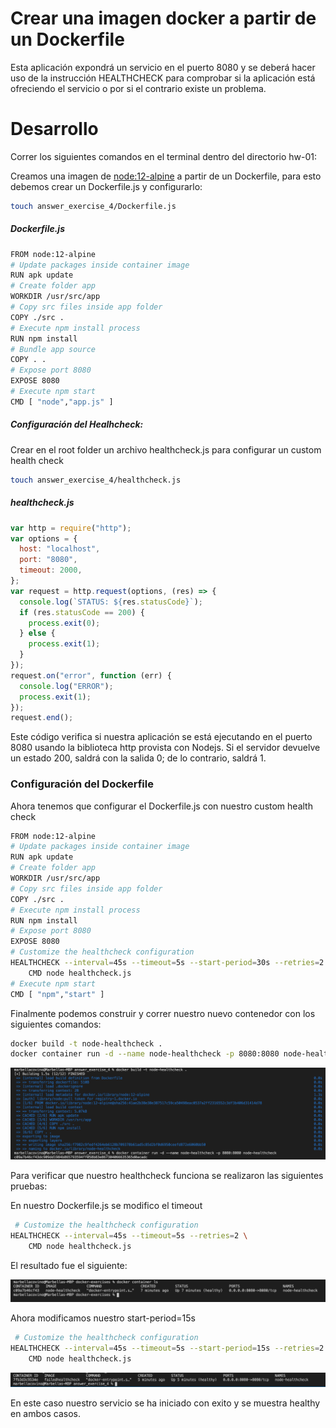 # Crear una imagen docker a partir de un Dockerfile
Esta aplicación expondrá un servicio en el puerto 8080 y se deberá hacer uso de la instrucción HEALTHCHECK para comprobar si la aplicación está ofreciendo el servicio o por si el contrario existe un problema.

# Desarrollo
Correr los siguientes comandos en el terminal dentro del directorio hw-01:

Creamos una imagen de [node:12-alpine](https://hub.docker.com/_/node) a partir de un Dockerfile, para esto debemos crear un Dockerfile.js y configurarlo:
```sh
touch answer_exercise_4/Dockerfile.js
```
##### Dockerfile.js 
```sh
FROM node:12-alpine
# Update packages inside container image
RUN apk update
# Create folder app
WORKDIR /usr/src/app
# Copy src files inside app folder
COPY ./src .
# Execute npm install process
RUN npm install
# Bundle app source
COPY . .
# Expose port 8080
EXPOSE 8080
# Execute npm start
CMD [ "node","app.js" ]
```

##### Configuración del Healhcheck:
Crear en el root folder un archivo healthcheck.js para configurar un custom health check
```sh
touch answer_exercise_4/healthcheck.js
```
##### healthcheck.js 
```javascript
var http = require("http");
var options = {
  host: "localhost",
  port: "8080",
  timeout: 2000,
};
var request = http.request(options, (res) => {
  console.log(`STATUS: ${res.statusCode}`);
  if (res.statusCode == 200) {
    process.exit(0);
  } else {
    process.exit(1);
  }
});
request.on("error", function (err) {
  console.log("ERROR");
  process.exit(1);
});
request.end();
```
Este código verifica si nuestra aplicación se está ejecutando en el puerto 8080 usando la biblioteca http provista con Nodejs. Si el servidor devuelve un estado 200, saldrá con la salida 0; de lo contrario, saldrá 1.

### Configuración del Dockerfile
Ahora tenemos que configurar el Dockerfile.js con nuestro custom health check
```sh
FROM node:12-alpine
# Update packages inside container image
RUN apk update
# Create folder app
WORKDIR /usr/src/app
# Copy src files inside app folder
COPY ./src .
# Execute npm install process
RUN npm install
# Expose port 8080
EXPOSE 8080
# Customize the healthcheck configuration
HEALTHCHECK --interval=45s --timeout=5s --start-period=30s --retries=2 \  
    CMD node healthcheck.js
# Execute npm start
CMD [ "npm","start" ]
```
Finalmente podemos construir y correr nuestro nuevo contenedor con los siguientes comandos:
```sh
docker build -t node-healthcheck .
docker container run -d --name node-healthcheck -p 8080:8080 node-healthcheck 
```
 ![Alt text](https://github.com/marbellacovino/docker-exercises/blob/master/hw-01/images/healthcheck-1.0.png)

Para verificar que nuestro healthcheck funciona se realizaron las siguientes pruebas:

En nuestro Dockerfile.js se modifico el timeout

```sh
 # Customize the healthcheck configuration
HEALTHCHECK --interval=45s --timeout=5s --retries=2 \  
    CMD node healthcheck.js
```
El resultado fue el siguiente:

 ![Alt text](https://github.com/marbellacovino/docker-exercises/blob/master/hw-01/images/healthcheck-1.1.png)


 Ahora modificamos nuestro start-period=15s
```sh
 # Customize the healthcheck configuration
HEALTHCHECK --interval=45s --timeout=5s --start-period=15s --retries=2 \  
    CMD node healthcheck.js
```
 ![Alt text](https://github.com/marbellacovino/docker-exercises/blob/master/hw-01/images/healthcheck-1.2.png)

En este caso nuestro servicio se ha iniciado con exito y se muestra healthy en ambos casos.


